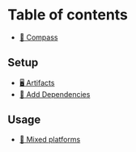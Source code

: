 # Table of contents

* [🧭 Compass](README.md)

## Setup

* [🖥️ Artifacts](setup/supported-platforms.md)
* [📇 Add Dependencies](setup/add-dependencies.md)

## Usage

* [📱 Mixed platforms](usage/mixed-platforms.md)
